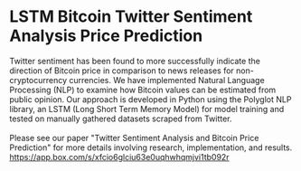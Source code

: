 # LSTM Bitcoin Twitter Sentiment Analysis Price Prediction
Twitter sentiment has been found to more successfully indicate the direction of Bitcoin price in comparison to news releases for non-cryptocurrency currencies. We have implemented Natural Language Processing (NLP) to examine how Bitcoin values can be estimated from public opinion.
Our approach is developed in Python using the Polyglot NLP library, an LSTM (Long Short Term Memory Model) for model training and tested on manually gathered datasets scraped from Twitter.
</br></br>
Please see our paper "Twitter Sentiment Analysis and Bitcoin Price Prediction" for more details involving research, implementation, and results.</br>
https://app.box.com/s/xfcio6glciu63e0uqhwhqmjvi1tb092r
